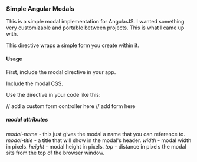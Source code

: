 ### Simple Angular Modals

This is a simple modal implementation for AngularJS. I wanted something very customizable and portable between projects. This is what I came up with.

This directive wraps a simple form you create within it.

#### Usage

First, include the modal directive in your app.

Include the modal CSS.

Use the directive in your code like this:

   <my-modal modal-name="name" modal-title="modal title" width='100' height='70' top='20'>
     // add a custom form controller here
       // add form here
   </my-modal>

##### modal attributes

*modal-name*  - this just gives the modal a name that you can reference to.
*modal-title* - a title that will show in the modal's header.
*width*       - modal width in pixels.
*height*      - modal height in pixels.
*top*         - distance in pixels the modal sits from the top of the browser window.
